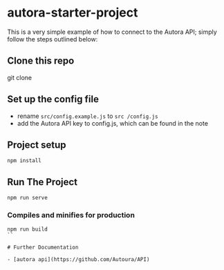 # autora-starter-project

This is a very simple example of how to connect to the Autora API; simply follow the steps outlined below:

## Clone this repo 

git clone <repo name>

## Set up the config file 

- rename `src/config.example.js` to `src /config.js`
- add the Autora API key to config.js, which can be found in the note

## Project setup
```
npm install
```


## Run The Project 

```
npm run serve
```

### Compiles and minifies for production
```
npm run build
``

# Further Documentation 

- [autora api](https://github.com/Autoura/API)
